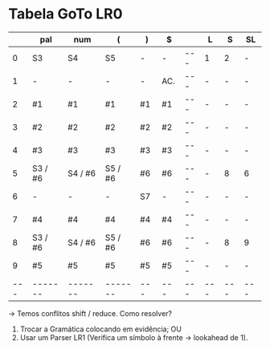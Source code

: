 # Tabela GoTo LR0

|     | pal     | num     | (       | )   | $   |     | L   | S   | SL  |
| --- | ------- | ------- | ------- | --- | --- | --- | --- | --- | --- |
| 0   | S3      | S4      | S5      | -   | -   | --- | 1   | 2   | -   |
| 1   | -       | -       | -       | -   | AC. | --- | -   | -   | -   |
| 2   | #1      | #1      | #1      | #1  | #1  | --- | -   | -   | -   |
| 3   | #2      | #2      | #2      | #2  | #2  | --- | -   | -   | -   |
| 4   | #3      | #3      | #3      | #3  | #3  | --- | -   | -   | -   |
| 5   | S3 / #6 | S4 / #6 | S5 / #6 | #6  | #6  | --- | -   | 8   | 6   |
| 6   | -       | -       | -       | S7  | -   | --- | -   | -   | -   |
| 7   | #4      | #4      | #4      | #4  | #4  | --- | -   | -   | -   |
| 8   | S3 / #6 | S4 / #6 | S5 / #6 | #6  | #6  | --- | -   | 8   | 9   |
| 9   | #5      | #5      | #5      | #5  | #5  | --- | -   | -   | -   |
| --- | ------- | ------- | ------- | --- | --- | --- | --- | --- | --- |

-> Temos conflitos shift / reduce. Como resolver?

  1. Trocar a Gramática colocando em evidência; OU
  2. Usar um Parser LR1 (Verifica um símbolo à frente -> lookahead de 1).
